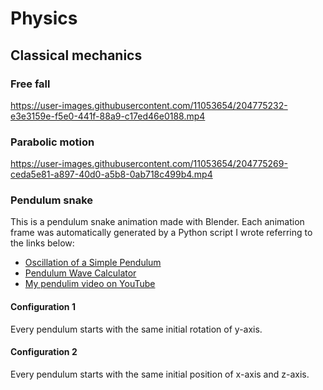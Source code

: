 # Physics

## Classical mechanics

### Free fall

https://user-images.githubusercontent.com/11053654/204775232-e3e3159e-f5e0-441f-88a9-c17ed46e0188.mp4

### Parabolic motion

https://user-images.githubusercontent.com/11053654/204775269-ceda5e81-a897-40d0-a5b8-0ab718c499b4.mp4

### Pendulum snake

This is a pendulum snake animation made with Blender. Each animation frame was automatically generated by a Python script I wrote referring to the links below:

- [Oscillation of a Simple Pendulum](https://www.acs.psu.edu/drussell/Demos/Pendulum/Pendulum.html)
- [Pendulum Wave Calculator](https://cs.stanford.edu/people/paulliu/webapps/pendulumcalc.html)
- [My pendulim video on YouTube](https://youtu.be/3iQGoEvQWaM)

#### Configuration 1

Every pendulum starts with the same initial rotation of y-axis.

#### Configuration 2

Every pendulum starts with the same initial position of x-axis and z-axis.
